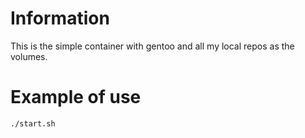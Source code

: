 # Information

This is the simple container with gentoo and all my local repos as the volumes.

# Example of use

```bash
./start.sh
```
